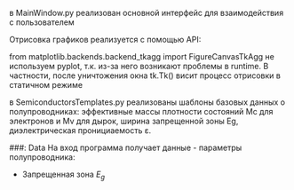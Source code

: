 в MainWindow.py реализован основной интерфейс для взаимодействия с пользователем

Отрисовка графиков реализуется с помощью API:

from matplotlib.backends.backend_tkagg import FigureCanvasTkAgg
не используем pyplot, т.к. из-за него возникают проблемы в runtime.
В частности, после уничтожения окна tk.Tk() висит процесс отрисовки в статичном режиме

в SemiconductorsTemplates.py реализованы шаблоны базовых данных о полупроводниках:
эффективные массы плотности состояний Mc для электронов и  Mv для дырок,
ширина запрещенной зоны Eg, диэлектрическая пронициаемость ε.

###: Data
На вход программа получает данные - параметры полупроводника: 
- Запрещенная зона $E_{g}$
